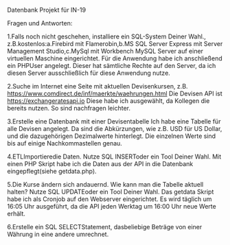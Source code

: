 Datenbank Projekt für IN-19

Fragen und Antworten:

1.Falls noch nicht geschehen, installiere ein SQL-System Deiner Wahl., z.B.kostenlos:a.Firebird mit Flamerobin,b.MS SQL Server Express mit Server Management Studio,c.MySql mit Workbench
    MySQL Server auf einer virtuellen Maschine eingerichtet. Für die Anwendung habe ich anschließend ein PHPUser angelegt. Dieser hat sämtliche Rechte auf den Server, da ich diesen Server
    ausschließlich für diese Anwendung nutze. 



2.Suche im Internet eine Seite mit aktuellen Devisenkursen, z.B. https://www.comdirect.de/inf/maerkte/waehrungen.html
    Die Devisen API ist https://exchangeratesapi.io 
    Diese habe ich ausgewählt, da Kollegen die bereits nutzen. So sind nachfragen leichter. 



3.Erstelle eine Datenbank mit einer Devisentabelle
    Ich habe eine Tabelle für alle Devisen angelegt. Da sind die Abkürzungen, wie z.B. USD für US Dollar, und die dazugehörigen Dezimalwerte hinterlegt. Die einzelnen Werte sind bis auf einige Nachkommastellen
    genau.  




4.ETLImportieredie Daten. Nutze SQL INSERToder ein Tool Deiner Wahl.
    Mit einen PHP Skript habe ich die Daten aus der API in die Datenbank eingepflegt(siehe getdata.php).




5.Die Kurse ändern sich andauernd. Wie kann man die Tabelle aktuell halten? Nutze SQL UPDATEoder ein Tool Deiner Wahl.
    Das getdata Skript habe ich als Cronjob auf den Webserver eingerichtet. Es wird täglich um 16:05 Uhr ausgeführt, da die API jeden Werktag um 16:00 Uhr neue Werte erhält.

6.Erstelle ein SQL SELECTStatement, dasbeliebige Beträge von einer Währung in eine andere umrechnet.
    
